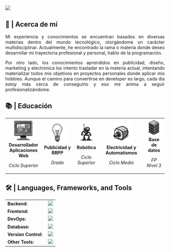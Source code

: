 
<img src="https://readme-typing-svg.herokuapp.com/?font=Roboto&weight=900&size=40&vCenter=true&width=950&height=70&duration=4500&color=000000&lines=Qué+tal?;Mi+Nombre+es+Eduardo+Jiménez+Serrato!" />

<div style="align: center;">
    <h2>📖 | Acerca de mí</h2>
    <p style="text-align: justify;">Mi experiencia y conocimientos se encuentran basados en diversas materias dentro del mundo tecnológico, otorgándome un carácter multidisciplinar. Actualmente, he encontrado la rama o materia donde deseo desarrollar mi trayectoria profesional y personal, hablo de la programación.</p>
    <p style="text-align: justify;">Por otro lado, los conocimientos aprendidos en publicidad, diseño, marketing y electrónica los intento trasladar en la materia actual, intentando materializar todos mis objetivos en proyectos personales donde aplicar mis hobbies. Aunque el camino para convertirse en developer es largo, cada día estoy más cerca de conseguirlo y eso me anima a seguir profesionalizándome.</p>
</div>
<h2>📚 | Educación</h2>

<div align="center">
  <table style="margin-left: auto; margin-right: auto;">
    <tr>
      <td align="center">
        <img src="https://raw.githubusercontent.com/edujimser/edujimser/refs/heads/main/IMG/image-FuZJHGb3YtpHaGaX4kP1U.png" width="70"/><br>
        <strong>Desarrollador</strong><br><strong>Aplicaciones Web</strong>
         <p><i>Ciclo Superior</i></p>
      </td>
      <td align="center">
        <img src="https://raw.githubusercontent.com/edujimser/edujimser/refs/heads/main/IMG/image-wZo-kg4t0cdpgO768r8aN.png" width="70"/><br>
        <strong>Publicidad y RRPP</strong>
         <p><i>Grado</i></p>
      </td>
      <td align="center">
        <img src="https://raw.githubusercontent.com/edujimser/edujimser/refs/heads/main/IMG/image-YguRdPSzx_ogDKm9wjcR1.png" width="70"/><br>
        <strong>Robótica</strong>
         <p><i>Ciclo Superior</i></p>
      </td>
    <td align="center">
        <img src="https://raw.githubusercontent.com/edujimser/edujimser/refs/heads/main/IMG/image-fBzMyPbPgSss0PFyXnanW.png" width="70"/><br>
        <strong>Electricidad y Automatismos</strong>
         <p><i>Ciclo Medio</i></p>
      </td>
    <td align="center">
        <img src="https://raw.githubusercontent.com/edujimser/edujimser/refs/heads/main/IMG/image-GeKqY6mew0J9NDpVgwiB7.png" width="70"/><br>
        <strong>Base de datos</strong>
         <p><i>FP Nivel 3</i></p>
      </td>
    </tr>
  </table>
</div>

<h2>🛠️ | Languages, Frameworks, and Tools </h2>
<table>
    <tr>
        <td style="font-weight: bold; padding-right: 10px; vertical-align: center; border: none;">Backend:</td>
        <td><img height="40" src="https://skillicons.dev/icons?i=nodejs,express,python,anaconda,opencv,java,php,laravel,cs,net,spring,go"/></td>
    </tr>
    <tr>
        <td style="font-weight: bold; padding-right: 10px; vertical-align: center;">Frontend:</td>
        <td><img height="40" src="https://skillicons.dev/icons?i=react,nextjs,mui,bootstrap,html,css,js,ts,angular,vue,vuetify"/></td>
    </tr>
    <tr>
        <td style="font-weight: bold; padding-right: 10px; vertical-align: center; border: none;">DevOps:</td>
        <td><img height="40" src="https://skillicons.dev/icons?i=docker,jenkins,githubactions,gcp,aws,prometheus,terraform,azure,kubernetes"/></td>
    </tr>
    <tr>
        <td style="font-weight: bold; padding-right: 10px; vertical-align: center; border: none;">Database:</td>
        <td><img height="40" src="https://skillicons.dev/icons?i=mysql,postgresql,firebase,graphql,mongodb,redis,elasticsearch"/></td>
    </tr>
    <tr>
        <td style="font-weight: bold; padding-right: 10px; vertical-align: center; border: none;">Version Control:</td>
        <td><img height="40" src="https://skillicons.dev/icons?i=github,gitlab,bitbucket"/></td>
    </tr>
    <tr>
        <td style="font-weight: bold; padding-right: 10px; vertical-align: center; border: none;">Other Tools:</td>
        <td><img height="40" src="https://skillicons.dev/icons?i=rabbitmq,grafana"/></td>
    </tr>
</table>
<br>

